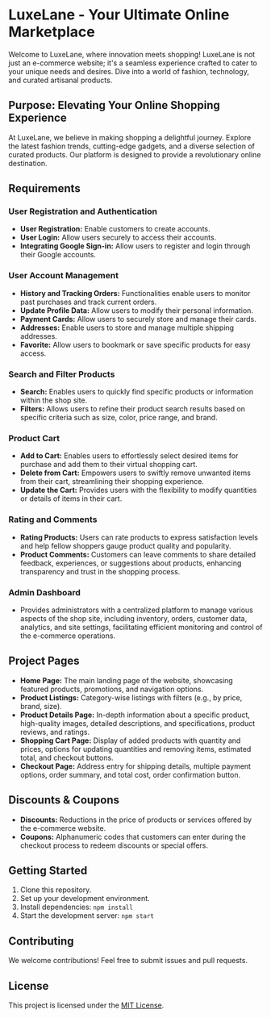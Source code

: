 # LuxeLane - Your Ultimate Online Marketplace

Welcome to LuxeLane, where innovation meets shopping! LuxeLane is not just an e-commerce website; it's a seamless experience crafted to cater to your unique needs and desires. Dive into a world of fashion, technology, and curated artisanal products.

## Purpose: Elevating Your Online Shopping Experience

At LuxeLane, we believe in making shopping a delightful journey. Explore the latest fashion trends, cutting-edge gadgets, and a diverse selection of curated products. Our platform is designed to provide a revolutionary online destination.

## Requirements

### User Registration and Authentication

- **User Registration:** Enable customers to create accounts.
- **User Login:** Allow users securely to access their accounts.
- **Integrating Google Sign-in:** Allow users to register and login through their Google accounts.

### User Account Management

- **History and Tracking Orders:** Functionalities enable users to monitor past purchases and track current orders.
- **Update Profile Data:** Allow users to modify their personal information.
- **Payment Cards:** Allow users to securely store and manage their cards.
- **Addresses:** Enable users to store and manage multiple shipping addresses.
- **Favorite:** Allow users to bookmark or save specific products for easy access.

### Search and Filter Products

- **Search:** Enables users to quickly find specific products or information within the shop site.
- **Filters:** Allows users to refine their product search results based on specific criteria such as size, color, price range, and brand.

### Product Cart

- **Add to Cart:** Enables users to effortlessly select desired items for purchase and add them to their virtual shopping cart.
- **Delete from Cart:** Empowers users to swiftly remove unwanted items from their cart, streamlining their shopping experience.
- **Update the Cart:** Provides users with the flexibility to modify quantities or details of items in their cart.

### Rating and Comments

- **Rating Products:** Users can rate products to express satisfaction levels and help fellow shoppers gauge product quality and popularity.
- **Product Comments:** Customers can leave comments to share detailed feedback, experiences, or suggestions about products, enhancing transparency and trust in the shopping process.

### Admin Dashboard

- Provides administrators with a centralized platform to manage various aspects of the shop site, including inventory, orders, customer data, analytics, and site settings, facilitating efficient monitoring and control of the e-commerce operations.

## Project Pages

- **Home Page:** The main landing page of the website, showcasing featured products, promotions, and navigation options.
- **Product Listings:** Category-wise listings with filters (e.g., by price, brand, size).
- **Product Details Page:** In-depth information about a specific product, high-quality images, detailed descriptions, and specifications, product reviews, and ratings.
- **Shopping Cart Page:** Display of added products with quantity and prices, options for updating quantities and removing items, estimated total, and checkout buttons.
- **Checkout Page:** Address entry for shipping details, multiple payment options, order summary, and total cost, order confirmation button.

## Discounts & Coupons

- **Discounts:** Reductions in the price of products or services offered by the e-commerce website.
- **Coupons:** Alphanumeric codes that customers can enter during the checkout process to redeem discounts or special offers.

## Getting Started

1. Clone this repository.
2. Set up your development environment.
3. Install dependencies: `npm install`
4. Start the development server: `npm start`

## Contributing

We welcome contributions! Feel free to submit issues and pull requests.

## License

This project is licensed under the [MIT License](LICENSE).
